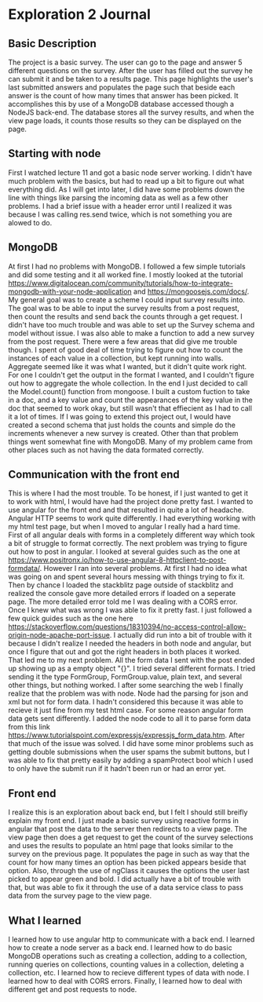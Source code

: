 # Exploration 2 Journal

## Basic Description
The project is a basic survey. The user can go to the page and answer 5 different questions on the survey. After the user has filled out the survey he can submit it and be taken to a results page. This page highlights the user's last submitted answers and populates the page such that beside each answer is the count of how many times that answer has been picked. It accomplishes this by use of a MongoDB database accessed though a NodeJS back-end. The database stores all the survey results, and when the view page loads, it counts those results so they can be displayed on the page.

## Starting with node  
First I watched lecture 11 and got a basic node server working. I didn't have much problem with the basics, but had to read up a bit to figure out what everything did. As I will get into later, I did have some problems down the line with things like parsing the incoming data as well as a few other problems. I had a brief issue with a header error until I realized it was because I was calling res.send twice, which is not something you are alowed to do.

## MongoDB
At first I had no problems with MongoDB. I followed a few simple tutorials and did some testing and it all worked fine. I mostly looked at the tutorial https://www.digitalocean.com/community/tutorials/how-to-integrate-mongodb-with-your-node-application and https://mongoosejs.com/docs/. My general goal was to create a scheme I could input survey results into. The goal was to be able to input the survey results from a post request, then count the results and send back the counts through a get request. I didn't have too much trouble and was able to set up the Survey schema and model without issue. I was also able to make a function to add a new survey from the post request. There were a few areas that did give me trouble though. I spent of good deal of time trying to figure out how to count the instances of each value in a collection, but kept running into walls. Aggregate seemed like it was what I wanted, but it didn't quite work right. For one I couldn't get the output in the format I wanted, and I couldn't figure out how to aggregate the whole collection. In the end I just decided to call the Model.count() function from mongoose. I built a custom fuction to take in a doc, and a key value and count the appearances of the key value in the doc that seemed to work okay, but still wasn't that effiecient as I had to call it a lot of times. If I was going to extend this project out, I would have created a second schema that just holds the counts and simple do the increments whenever a new survey is created. Other than that problem things went somewhat fine with MongoDB. Many of my problem came from other places such as not having the data formated correctly.

## Communication with the front end
This is where I had the most trouble. To be honest, if I just wanted to get it to work with html, I would have had the project done pretty fast. I wanted to use angular for the front end and that resulted in quite a lot of headache. Angular HTTP seems to work quite differently. I had everything working with my html test page, but when I moved to angular I really had a hard time. First of all angular deals with forms in a completely different way which took a bit of struggle to format correctly. The next problem was trying to figure out how to post in angular. I looked at several guides such as the one at https://www.positronx.io/how-to-use-angular-8-httpclient-to-post-formdata/. However I ran into several problems. At first I had no idea what was going on and spent several hours messing with things trying to fix it. Then by chance I loaded the stackblitz page outside of stackblitz and realized the console gave more detailed errors if loaded on a seperate page. The more detailed error told me I was dealing with a CORS error. Once I knew what was wrong I was able to fix it pretty fast. I just followed a few quick guides such as the one here https://stackoverflow.com/questions/18310394/no-access-control-allow-origin-node-apache-port-issue. I actually did run into a bit of trouble with it because I didn't realize I needed the headers in both node and angular, but once I figure that out and got the right headers in both places it worked. That led me to my next problem. All the form data I sent with the post ended up showing up as a empty object "{}". I tried several different formats. I tried sending it the type FormGroup, FormGroup.value, plain text, and several other things, but nothing worked. I after some searching the web I finally realize that the problem was with node. Node had the parsing for json and xml but not for form data. I hadn't considered this because it was able to recieve it just fine from my test html case. For some reason angular form data gets sent differently. I added the node code to all it to parse form data from this link https://www.tutorialspoint.com/expressjs/expressjs_form_data.htm. After that much of the issue was solved. I did have some minor problems such as getting double submissions when the user spams the submit buttons, but I was able to fix that pretty easily by adding a spamProtect bool which I used to only have the submit run if it hadn't been run or had an error yet.

## Front end
I realize this is an exploration about back end, but I felt I should still breifly explain my front end. I just made a basic survey using reactive forms in angular that post the data to the server then redirects to a view page. The view page then does a get request to get the count of the survey selections and uses the results to populate an html page that looks similar to the survey on the previous page. It populates the page in such as way that the count for how many times an option has been picked appears beside that option. Also, through the use of ngClass it causes the options the user last picked to appear green and bold. I did actually have a bit of trouble with that, but was able to fix it through the use of a data service class to pass data from the survey page to the view page.

## What I learned
I learned how to use angular http to communicate with a back end. I learned how to create a node server as a back end. I learned how to do basic MongoDB operations such as creating a collection, adding to a collection, running queries on collections, counting values in a collection, deleting a collection, etc. I learned how to recieve different types of data with node. I learned how to deal with CORS errors. Finally, I learned how to deal with different get and post requests to node.
